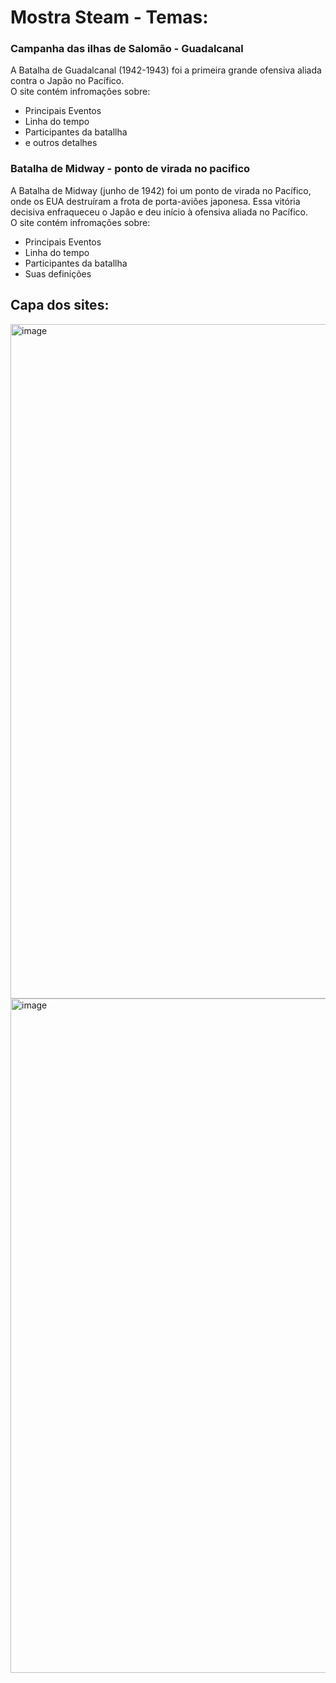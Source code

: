 # Mostra Steam - Temas:
<h3>Campanha das ilhas de Salomão - Guadalcanal</h3>
A Batalha de Guadalcanal (1942-1943) foi a primeira grande ofensiva aliada contra o Japão no Pacífico.<br>
O site contém infromações sobre: 
<ul>
  <li>Principais Eventos</li>
  <li>Linha do tempo</li>
  <li>Participantes da batallha</li>
  <li>e outros detalhes</li>
</ul>

<h3>Batalha de Midway - ponto de virada no pacifico</h3>
A Batalha de Midway (junho de 1942) foi um ponto de virada no Pacífico, onde os EUA destruíram a frota de porta-aviões japonesa. Essa vitória decisiva enfraqueceu o Japão e deu início à ofensiva aliada no Pacífico.
<br>
O site contém infromações sobre: 
<ul>
  <li>Principais Eventos</li>
  <li>Linha do tempo</li>
  <li>Participantes da batallha</li>
  <li>Suas definições</li>
</ul>

<h2>Capa dos sites:</h2>

<img width="1900" height="1079" alt="image" src="https://github.com/user-attachments/assets/71766b84-3eaa-46af-81cc-bfb4203941c1" />
<img width="1898" height="1079" alt="image" src="https://github.com/user-attachments/assets/40089733-24c2-4707-b12d-2aa9bf43435f" />


